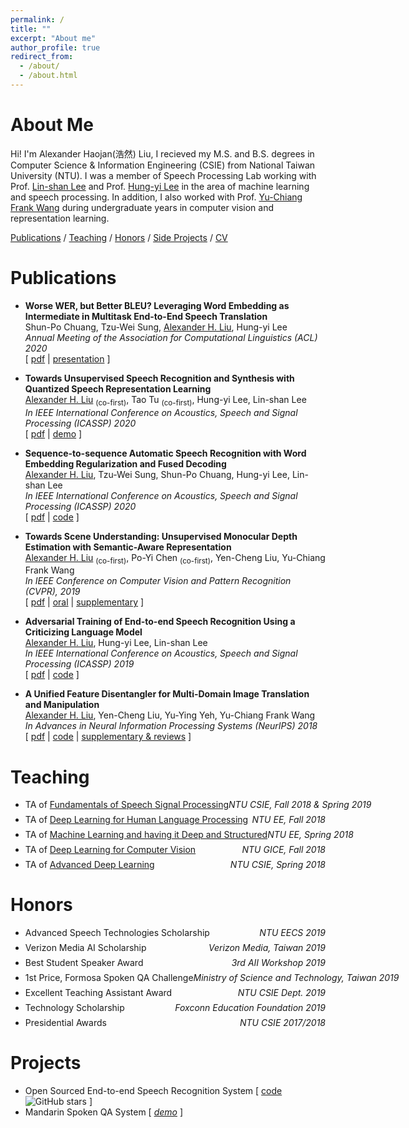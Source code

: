 ```yaml
---
permalink: /
title: ""
excerpt: "About me"
author_profile: true
redirect_from: 
  - /about/
  - /about.html
---
```



# About Me

Hi! I'm Alexander Haojan(浩然) Liu, I recieved my M.S. and B.S. degrees  in Computer Science & Information Engineering (CSIE) from National Taiwan University (NTU).
I was a member of Speech Processing Lab working with Prof. [Lin-shan Lee](http://speech.ee.ntu.edu.tw/previous_version/lslNew.htm) and Prof. [Hung-yi Lee](http://speech.ee.ntu.edu.tw/~tlkagk/) in the area of machine learning and speech processing.
In addition, I also worked with Prof. [Yu-Chiang Frank Wang](http://vllab.ee.ntu.edu.tw/members.html) during undergraduate years in computer vision and representation learning.

<!--- a Ph.D. student in Computer Science at MIT advised by [Dr. James Glass](http://people.csail.mit.edu/jrg/). 
Currently, my research interest focus on  
Before joining MIT,-->

[Publications](#publications) / [Teaching](#teaching) / [Honors](#honors) / [Side Projects](#projects) / [CV](files/cv.pdf)
<!-- 
/ [Talks](#Talks) 
-->

# Publications

<!---
- **Semi-supervised Learning for Multi-speaker Text-to-speech Synthesis Using Discrete Speech Representation**<br/>
    Tao Tu, Yuan-Jui Chen, <u>Alexander H. Liu</u>, Hung-yi Lee<br/>
    *Under review*<br/>
    [ [pdf](https://arxiv.org/abs/2005.08024) | [demo](https://ttaoretw.github.io/multispkr-semi-tts/demo.html ) ]
-->

- **Worse WER, but Better BLEU? Leveraging Word Embedding as Intermediate in Multitask End-to-End Speech Translation**<br/>
    Shun-Po Chuang, Tzu-Wei Sung, <u>Alexander H. Liu</u>, Hung-yi Lee<br/>
    *Annual Meeting of the Association for Computational Linguistics (ACL) 2020*<br/>
    [ [pdf](https://arxiv.org/abs/2005.10678) | [presentation](https://slideslive.com/38929303/worse-wer-but-better-bleu-leveraging-word-embedding-as-intermediate-in-multitask-endtoend-speech-translation ) ]

- **Towards Unsupervised Speech Recognition and Synthesis with Quantized Speech Representation Learning**<br/>
    <u>Alexander H. Liu</u> <sub>(co-first)</sub>, Tao Tu <sub>(co-first)</sub>,  Hung-yi Lee, Lin-shan Lee<br/>
    *In IEEE International Conference on Acoustics, Speech and Signal Processing (ICASSP) 2020*<br/>
    [ [pdf](https://arxiv.org/abs/1910.12729) | [demo](https://ttaoretw.github.io/SeqRQ-AE/demo.html) ]

- **Sequence-to-sequence Automatic Speech Recognition with Word Embedding Regularization and Fused Decoding**<br/>
    <u>Alexander H. Liu</u>, Tzu-Wei Sung, Shun-Po Chuang, Hung-yi Lee, Lin-shan Lee<br/>
    *In IEEE International Conference on Acoustics, Speech and Signal Processing (ICASSP) 2020*<br/>
    [ [pdf](https://arxiv.org/abs/1910.12740) | [code](https://github.com/Alexander-H-Liu/End-to-end-ASR-Pytorch) ]

- **Towards Scene Understanding: Unsupervised Monocular Depth Estimation with Semantic-Aware Representation**<br/>
    <u>Alexander H. Liu</u> <sub>(co-first)</sub>, Po-Yi Chen <sub>(co-first)</sub>, Yen-Cheng Liu, Yu-Chiang Frank Wang<br/>
    *In IEEE Conference on Computer Vision and Pattern Recognition (CVPR), 2019*<br/>
    [ [pdf](http://openaccess.thecvf.com/content_CVPR_2019/papers/Chen_Towards_Scene_Understanding_Unsupervised_Monocular_Depth_Estimation_With_Semantic-Aware_Representation_CVPR_2019_paper.pdf) | [oral](https://www.youtube.com/watch?v=BQZ5xKd5kis&t=4717s) | [supplementary](http://openaccess.thecvf.com/content_CVPR_2019/html/Chen_Towards_Scene_Understanding_Unsupervised_Monocular_Depth_Estimation_With_Semantic-Aware_Representation_CVPR_2019_paper.html) ]
    
- **Adversarial Training of End-to-end Speech Recognition Using a Criticizing Language Model**<br/>
    <u>Alexander H. Liu</u>, Hung-yi Lee, Lin-shan Lee<br/>
    *In IEEE International Conference on Acoustics, Speech and Signal Processing (ICASSP) 2019*<br/>
    [ [pdf](https://arxiv.org/abs/1811.00787) | [code](https://github.com/Alexander-H-Liu/End-to-end-ASR-Pytorch) ]
    
- **A Unified Feature Disentangler for Multi-Domain Image Translation and Manipulation**<br/>
    <u>Alexander H. Liu</u>, Yen-Cheng Liu, Yu-Ying Yeh, Yu-Chiang Frank Wang<br/>
    *In Advances in Neural Information Processing Systems (NeurIPS) 2018*<br/>
    [ [pdf](http://papers.nips.cc/paper/7525-a-unified-feature-disentangler-for-multi-domain-image-translation-and-manipulation.pdf) | [code](https://github.com/Alexander-H-Liu/UFDN) | [supplementary & reviews](http://papers.nips.cc/paper/7525-a-unified-feature-disentangler-for-multi-domain-image-translation-and-manipulation)  ]


# Teaching

- <p style="display: flex; flex-direction: row; justify-content: space-between; margin: 0 0 0.5em;"><span style="flex: 0 0 auto">TA of <a href="http://speech.ee.ntu.edu.tw/DSP2018Autumn/">Fundamentals of Speech Signal Processing</a></span> <span style="flex:  0 0 auto"><i>NTU CSIE, Fall 2018 & Spring 2019</i></span></p>
- <p style="display: flex; flex-direction: row; justify-content: space-between; margin: 0 0 0.5em;"><span style="flex: 0 0 auto">TA of <a href="http://speech.ee.ntu.edu.tw/~tlkagk/courses.html">Deep Learning for Human Language Processing</a></span> <span style="flex:  0 0 auto"><i>NTU EE, Fall 2018</i></span></p>
- <p style="display: flex; flex-direction: row; justify-content: space-between; margin: 0 0 0.5em;"><span style="flex: 0 0 auto">TA of <a href="http://speech.ee.ntu.edu.tw/~tlkagk/courses_MLDS18.html">Machine Learning and having it Deep and Structured</a></span> <span style="flex:  0 0 auto"><i>NTU EE, Spring 2018</i></span></p>
- <p style="display: flex; flex-direction: row; justify-content: space-between; margin: 0 0 0.5em;"><span style="flex: 0 0 auto">TA of <a href="">Deep Learning for Computer Vision</a></span> <span style="flex:  0 0 auto"><i>NTU GICE, Fall 2018</i></span></p>
- <p style="display: flex; flex-direction: row; justify-content: space-between; margin: 0 0 0.5em;"><span style="flex: 0 0 auto">TA of <a href="">Advanced Deep Learning</a></span> <span style="flex:  0 0 auto"><i>NTU CSIE, Spring 2018</i></span></p>

<!-- 
# Talks
- [Towards Scene Understanding: Unsupervised Monocular Depth Estimation With Semantic-Aware Representation](http://aliensunmin.github.io/aii_workshop/3rd/) , *3rd AII workshop, New Taipei, Taiwan, July 2019*
- [Towards Scene Understanding: Unsupervised Monocular Depth Estimation With Semantic-Aware Representation](https://www.youtube.com/watch?v=BQZ5xKd5kis&t=4717s) , *CVPR, CA, USA, June 2019*
- [Towards Scene Understanding: Unsupervised Monocular Depth Estimation With Semantic-Aware Representation]() , *Yahoo! Inc., Taipei, Taiwan, May 2019*
-->

# Honors

- <p style="display: flex; flex-direction: row; justify-content: space-between; margin: 0 0 0.5em;"><span style="flex: 0 0 auto">Advanced Speech Technologies Scholarship</span> <span style="flex:  0 0 auto"><i>NTU EECS 2019</i></span></p>
- <p style="display: flex; flex-direction: row; justify-content: space-between; margin: 0 0 0.5em;"><span style="flex: 0 0 auto">Verizon Media AI Scholarship</span> <span style="flex:  0 0 auto"><i>Verizon Media, Taiwan 2019</i></span></p>
- <p style="display: flex; flex-direction: row; justify-content: space-between; margin: 0 0 0.5em;"><span style="flex: 0 0 auto">Best Student Speaker Award</span> <span style="flex:  0 0 auto"><i>3rd AII Workshop 2019</i></span></p>
- <p style="display: flex; flex-direction: row; justify-content: space-between; margin: 0 0 0.5em;"><span style="flex: 0 0 auto">1st Price, Formosa Spoken QA Challenge</span> <span style="flex:  0 0 auto"><i>Ministry of Science and Technology, Taiwan 2019</i></span></p>
- <p style="display: flex; flex-direction: row; justify-content: space-between; margin: 0 0 0.5em;"><span style="flex: 0 0 auto">Excellent Teaching Assistant Award</span> <span style="flex:  0 0 auto"><i>NTU CSIE Dept. 2019</i></span></p>
- <p style="display: flex; flex-direction: row; justify-content: space-between; margin: 0 0 0.5em;"><span style="flex: 0 0 auto">Technology Scholarship</span> <span style="flex:  0 0 auto"><i>Foxconn Education Foundation 2019</i></span></p>
- <p style="display: flex; flex-direction: row; justify-content: space-between; margin: 0 0 0.5em;"><span style="flex: 0 0 auto">Presidential Awards</span> <span style="flex:  0 0 auto"><i>NTU CSIE 2017/2018</i></span></p>


# Projects

- Open Sourced End-to-end Speech Recognition System [ [code](https://github.com/Alexander-H-Liu/End-to-end-ASR-Pytorch) ![GitHub stars](https://img.shields.io/github/stars/Alexander-H-Liu/End-to-end-ASR-Pytorch?style=social&label=Star&maxAge=2592000) ]
- Mandarin Spoken QA System [ *[demo](http://deeplearning.website:8080/?fbclid=IwAR1G6mdk34Q9vA29KhKyn7AFNblR2iV3c2N21H7AbKXS9EN9VuFgO8vIrBE)* ]
